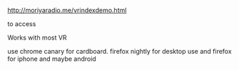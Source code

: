 http://moriyaradio.me/vrindexdemo.html

to access

Works with most VR

use chrome canary for cardboard.
firefox nightly for desktop use
and firefox for iphone and maybe android
